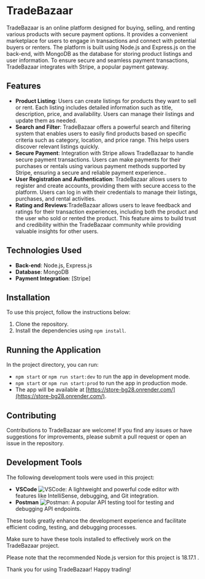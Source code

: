 # TradeBazaar

TradeBazaar is an online platform designed for buying, selling, and renting various products with secure payment options. It provides a convenient marketplace for users to engage in transactions and connect with potential buyers or renters. The platform is built using Node.js and Express.js on the back-end, with MongoDB as the database for storing product listings and user information. To ensure secure and seamless payment transactions, TradeBazaar integrates with Stripe, a popular payment gateway.

## Features

- **Product Listing**: Users can create listings for products they want to sell or rent. Each listing includes detailed information such as title, description, price, and availability. Users can manage their listings and update them as needed.
- **Search and Filter**: TradeBazaar offers a powerful search and filtering system that enables users to easily find products based on specific criteria such as category, location, and price range. This helps users discover relevant listings quickly.
- **Secure Payment**: Integration with Stripe allows TradeBazaar to handle secure payment transactions. Users can make payments for their purchases or rentals using various payment methods supported by Stripe, ensuring a secure and reliable payment experience..
- **User Registration and Authentication**: TradeBazaar allows users to register and create accounts, providing them with secure access to the platform. Users can log in with their credentials to manage their listings, purchases, and rental activities.
- **Rating and Reviews**:TradeBazaar allows users to leave feedback and ratings for their transaction experiences, including both the product and the user who sold or rented the product. This feature aims to build trust and credibility within the TradeBazaar community while providing valuable insights for other users.

## Technologies Used

- **Back-end**: Node.js, Express.js
- **Database**: MongoDB
- **Payment Integration**: [Stripe]

## Installation

To use this project, follow the instructions below:

1. Clone the repository.
2. Install the dependencies using `npm install`.

## Running the Application

In the project directory, you can run:

- `npm start` or `npm run start:dev` to run the app in development mode.
- `npm start` or `npm run start:prod` to run the app in production mode.
- The app will be available at [https://store-bg28.onrender.com/](https://store-bg28.onrender.com/).

## Contributing

Contributions to TradeBazaar are welcome! If you find any issues or have suggestions for improvements, please submit a pull request or open an issue in the repository.

## Development Tools

The following development tools were used in this project:

- **VSCode** ![VSCode](): A lightweight and powerful code editor with features like IntelliSense, debugging, and Git integration.
- **Postman** ![Postman](): A popular API testing tool for testing and debugging API endpoints.

These tools greatly enhance the development experience and facilitate efficient coding, testing, and debugging processes.

Make sure to have these tools installed to effectively work on the TradeBazaar project.

Please note that the recommended Node.js version for this project is 18.17.1 .

Thank you for using TradeBazaar! Happy trading!

